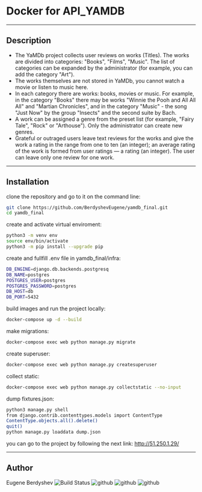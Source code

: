 # Docker for API_YAMDB
____
## Description

- The YaMDb project collects user reviews on works (Titles). The works are divided into categories: "Books", "Films", "Music". The list of categories can be expanded by the administrator (for example, you can add the category "Art").
- The works themselves are not stored in YaMDb, you cannot watch a movie or listen to music here.
- In each category there are works: books, movies or music. For example, in the category "Books" there may be works "Winnie the Pooh and All All All" and "Martian Chronicles", and in the category "Music" - the song "Just Now" by the group "Insects" and the second suite by Bach.
- A work can be assigned a genre from the preset list (for example, "Fairy Tale", "Rock" or "Arthouse"). Only the administrator can create new genres.
- Grateful or outraged users leave text reviews for the works and give the work a rating in the range from one to ten (an integer); an average rating of the work is formed from user ratings — a rating (an integer). The user can leave only one review for one work.
____

## Installation

clone the repository and go to it on the command line:
```sh
git clone https://github.com/BerdyshevEugene/yamdb_final.git
cd yamdb_final
```

create and activate virtual enviroment:
```sh
python3 -m venv env
source env/bin/activate
python3 -m pip install --upgrade pip
```

create and fullfill .env file in yamdb_final/infra:
```sh
DB_ENGINE=django.db.backends.postgresq
DB_NAME=postgres
POSTGRES_USER=postgres
POSTGRES_PASSWORD=postgres
DB_HOST=db
DB_PORT=5432
```
build images and run the project locally:
```sh
docker-compose up -d --build 
```
make migrations:
```sh
docker-compose exec web python manage.py migrate
```
create superuser:
```sh
docker-compose exec web python manage.py createsuperuser
```
collect static:
```sh
docker-compose exec web python manage.py collectstatic --no-input
```
dump fixtures.json:
```sh
python3 manage.py shell
from django.contrib.contenttypes.models import ContentType
ContentType.objects.all().delete()
quit()
python manage.py loaddata dump.json
```
you can go to the project by following the next link:
http://51.250.1.29/
____

## Author
Eugene Berdyshev 
![Build Status](https://github.com/BerdyshevEugene/yamdb_final/workflows/yamdb_workflow/badge.svg)
![github](https://camo.githubusercontent.com/6b7f701cf0bea42833751b754688f1a27b6090fdf90bf2b226addff01be817f0/68747470733a2f2f696d672e736869656c64732e696f2f62616467652f646f636b65722d2532333064623765642e7376673f7374796c653d666f722d7468652d6261646765266c6f676f3d646f636b6572266c6f676f436f6c6f723d7768697465) ![github](https://camo.githubusercontent.com/5473e0d3006bb7e662bdf754d830a026ce050be61f1cbbd4689783ae49950b93/68747470733a2f2f696d672e736869656c64732e696f2f62616467652f646a616e676f2d2532333039324532302e7376673f7374796c653d666f722d7468652d6261646765266c6f676f3d646a616e676f266c6f676f436f6c6f723d7768697465) ![github](https://camo.githubusercontent.com/cbef21adebc167fac6552145a03c9e12ae03b8afd5e4f7de52379a98297de3fe/68747470733a2f2f696d672e736869656c64732e696f2f62616467652f444a414e474f2d524553542d6666313730393f7374796c653d666f722d7468652d6261646765266c6f676f3d646a616e676f266c6f676f436f6c6f723d776869746526636f6c6f723d666631373039266c6162656c436f6c6f723d67726179)
